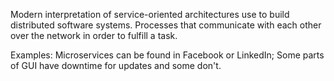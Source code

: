 Modern interpretation of service-oriented architectures use to build distributed software systems. Processes that communicate with each other over the network in order to fulfill a task.

Examples:
Microservices can be found in Facebook or LinkedIn; Some parts of GUI have downtime for updates and some don't.